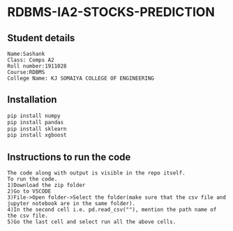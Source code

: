 # RDBMS-IA2-STOCKS-PREDICTION
## Student details
```
Name:Sashank
Class: Comps A2
Roll number:1911028
Course:RDBMS
College Name: KJ SOMAIYA COLLEGE OF ENGINEERING
```

## Installation


```bash
pip install numpy
pip install pandas
pip install sklearn
pip install xgboost
```

## Instructions to run the code

```
The code along with output is visible in the repo itself.
To run the code.
1)Download the zip folder
2)Go to VSCODE
3)File->Open folder->Select the folder(make sure that the csv file and jupyter notebook are in the same folder).
4)In the second cell i.e. pd.read_csv(""), mention the path name of the csv file.
5)Go the last cell and select run all the above cells.

```
